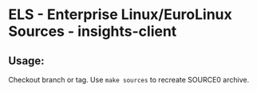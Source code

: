 # ELS - Enterprise Linux/EuroLinux Sources - insights-client
 
## Usage:
  Checkout branch or tag. Use `make sources` to recreate  SOURCE0 archive.
